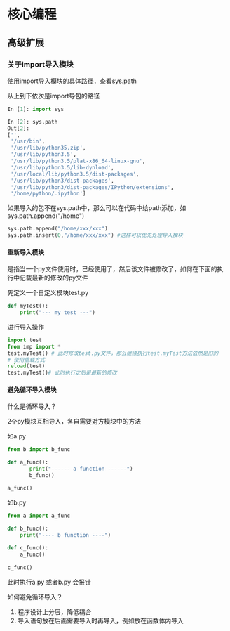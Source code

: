 # 核心编程

## 高级扩展

### 关于import导入模块

使用import导入模块的具体路径，查看sys.path

从上到下依次是import导包的路径

```python
In [1]: import sys

In [2]: sys.path
Out[2]: 
['',
 '/usr/bin',
 '/usr/lib/python35.zip',
 '/usr/lib/python3.5',
 '/usr/lib/python3.5/plat-x86_64-linux-gnu',
 '/usr/lib/python3.5/lib-dynload',
 '/usr/local/lib/python3.5/dist-packages',
 '/usr/lib/python3/dist-packages',
 '/usr/lib/python3/dist-packages/IPython/extensions',
 '/home/python/.ipython']
```

如果导入的包不在sys.path中，那么可以在代码中给path添加，如sys.path.append("/home")

```python
sys.path.append("/home/xxx/xxx")
sys.path.insert(0,"/home/xxx/xxx") #这样可以优先处理导入模块
```

#### 重新导入模块

是指当一个py文件使用时，已经使用了，然后该文件被修改了，如何在下面的执行中记载最新的修改的py文件

先定义一个自定义模块test.py

```python
def myTest():
    print("--- my test ---")
```

进行导入操作

```python
import test
from imp import *
test.myTest() # 此时修改test.py文件，那么继续执行test.myTest方法依然是旧的
# 使用重载方式
reload(test)
test.myTest()# 此时执行之后是最新的修改
```

#### 避免循环导入模块

什么是循环导入？

2个py模块互相导入，各自需要对方模块中的方法

如a.py

 ```python
from b import b_func

def a_func():
        print("------ a function ------")
        b_func()

a_func()
 ```

如b.py

```python
from a import a_func

def b_func():
    print("---- b function ----")
   
def c_func():
    a_func()
   
c_func()
```

此时执行a.py 或者b.py 会报错

如何避免循环导入？

1. 程序设计上分层，降低耦合
2. 导入语句放在后面需要导入时再导入，例如放在函数体内导入